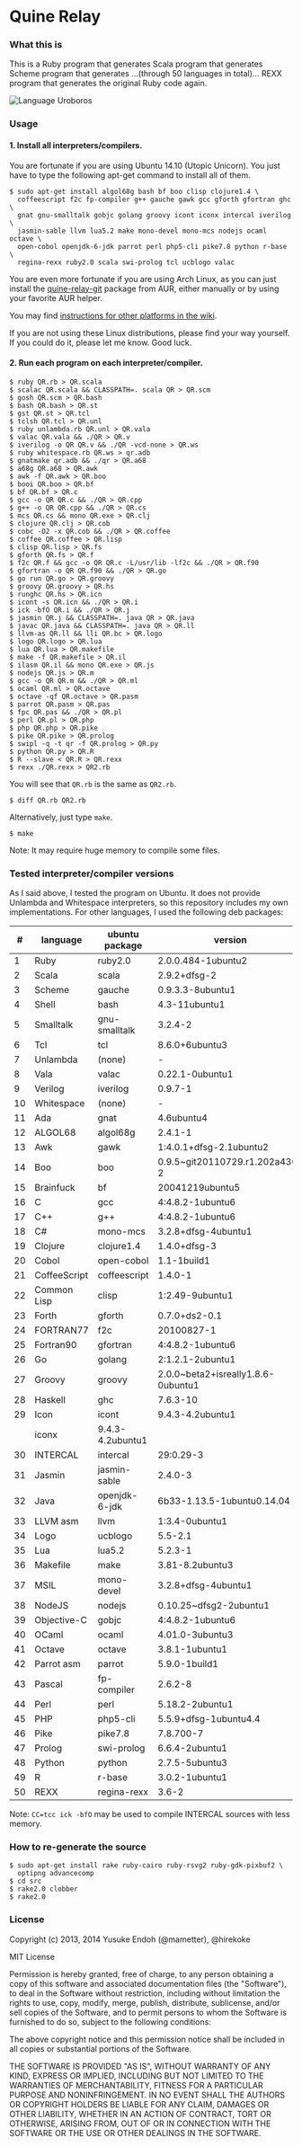 # Quine Relay

### What this is

This is a Ruby program that generates
Scala program that generates
Scheme program that generates
...(through 50 languages in total)...
REXX program that generates
the original Ruby code again.

![Language Uroboros][langs]

[langs]: https://raw.github.com/mame/quine-relay/master/langs.png

### Usage

#### 1. Install all interpreters/compilers.

You are fortunate if you are using Ubuntu 14.10 (Utopic Unicorn).
You just have to type the following apt-get command to install all of them.

    $ sudo apt-get install algol68g bash bf boo clisp clojure1.4 \
      coffeescript f2c fp-compiler g++ gauche gawk gcc gforth gfortran ghc \
      gnat gnu-smalltalk gobjc golang groovy icont iconx intercal iverilog \
      jasmin-sable llvm lua5.2 make mono-devel mono-mcs nodejs ocaml octave \
      open-cobol openjdk-6-jdk parrot perl php5-cli pike7.8 python r-base \
      regina-rexx ruby2.0 scala swi-prolog tcl ucblogo valac

You are even more fortunate if you are using Arch Linux,
as you can just install the [quine-relay-git](https://aur.archlinux.org/packages/quine-relay-git/) package from AUR,
either manually or by using your favorite AUR helper.

You may find [instructions for other platforms in the wiki](https://github.com/mame/quine-relay/wiki/Installation).

If you are not using these Linux distributions, please find your way yourself.
If you could do it, please let me know.  Good luck.

#### 2. Run each program on each interpreter/compiler.

    $ ruby QR.rb > QR.scala
    $ scalac QR.scala && CLASSPATH=. scala QR > QR.scm
    $ gosh QR.scm > QR.bash
    $ bash QR.bash > QR.st
    $ gst QR.st > QR.tcl
    $ tclsh QR.tcl > QR.unl
    $ ruby unlambda.rb QR.unl > QR.vala
    $ valac QR.vala && ./QR > QR.v
    $ iverilog -o QR QR.v && ./QR -vcd-none > QR.ws
    $ ruby whitespace.rb QR.ws > qr.adb
    $ gnatmake qr.adb && ./qr > QR.a68
    $ a68g QR.a68 > QR.awk
    $ awk -f QR.awk > QR.boo
    $ booi QR.boo > QR.bf
    $ bf QR.bf > QR.c
    $ gcc -o QR QR.c && ./QR > QR.cpp
    $ g++ -o QR QR.cpp && ./QR > QR.cs
    $ mcs QR.cs && mono QR.exe > QR.clj
    $ clojure QR.clj > QR.cob
    $ cobc -O2 -x QR.cob && ./QR > QR.coffee
    $ coffee QR.coffee > QR.lisp
    $ clisp QR.lisp > QR.fs
    $ gforth QR.fs > QR.f
    $ f2c QR.f && gcc -o QR QR.c -L/usr/lib -lf2c && ./QR > QR.f90
    $ gfortran -o QR QR.f90 && ./QR > QR.go
    $ go run QR.go > QR.groovy
    $ groovy QR.groovy > QR.hs
    $ runghc QR.hs > QR.icn
    $ icont -s QR.icn && ./QR > QR.i
    $ ick -bfO QR.i && ./QR > QR.j
    $ jasmin QR.j && CLASSPATH=. java QR > QR.java
    $ javac QR.java && CLASSPATH=. java QR > QR.ll
    $ llvm-as QR.ll && lli QR.bc > QR.logo
    $ logo QR.logo > QR.lua
    $ lua QR.lua > QR.makefile
    $ make -f QR.makefile > QR.il
    $ ilasm QR.il && mono QR.exe > QR.js
    $ nodejs QR.js > QR.m
    $ gcc -o QR QR.m && ./QR > QR.ml
    $ ocaml QR.ml > QR.octave
    $ octave -qf QR.octave > QR.pasm
    $ parrot QR.pasm > QR.pas
    $ fpc QR.pas && ./QR > QR.pl
    $ perl QR.pl > QR.php
    $ php QR.php > QR.pike
    $ pike QR.pike > QR.prolog
    $ swipl -q -t qr -f QR.prolog > QR.py
    $ python QR.py > QR.R
    $ R --slave < QR.R > QR.rexx
    $ rexx ./QR.rexx > QR2.rb

You will see that `QR.rb` is the same as `QR2.rb`.

    $ diff QR.rb QR2.rb

Alternatively, just type `make`.

    $ make

Note: It may require huge memory to compile some files.

### Tested interpreter/compiler versions

As I said above, I tested the program on Ubuntu.
It does not provide Unlambda and Whitespace interpreters,
so this repository includes my own implementations.
For other languages, I used the following deb packages:

\# |language     |ubuntu package |version
---|-------------|---------------|-----------------------------------
1  |Ruby         |ruby2.0        |2.0.0.484-1ubuntu2
2  |Scala        |scala          |2.9.2+dfsg-2
3  |Scheme       |gauche         |0.9.3.3-8ubuntu1
4  |Shell        |bash           |4.3-11ubuntu1
5  |Smalltalk    |gnu-smalltalk  |3.2.4-2
6  |Tcl          |tcl            |8.6.0+6ubuntu3
7  |Unlambda     |(none)         |-
8  |Vala         |valac          |0.22.1-0ubuntu1
9  |Verilog      |iverilog       |0.9.7-1
10 |Whitespace   |(none)         |-
11 |Ada          |gnat           |4.6ubuntu4
12 |ALGOL68      |algol68g       |2.4.1-1
13 |Awk          |gawk           |1:4.0.1+dfsg-2.1ubuntu2
14 |Boo          |boo            |0.9.5~git20110729.r1.202a430-2
15 |Brainfuck    |bf             |20041219ubuntu5
16 |C            |gcc            |4:4.8.2-1ubuntu6
17 |C++          |g++            |4:4.8.2-1ubuntu6
18 |C#           |mono-mcs       |3.2.8+dfsg-4ubuntu1
19 |Clojure      |clojure1.4     |1.4.0+dfsg-3
20 |Cobol        |open-cobol     |1.1-1build1
21 |CoffeeScript |coffeescript   |1.4.0-1
22 |Common Lisp  |clisp          |1:2.49-9ubuntu1
23 |Forth        |gforth         |0.7.0+ds2-0.1
24 |FORTRAN77    |f2c            |20100827-1
25 |Fortran90    |gfortran       |4:4.8.2-1ubuntu6
26 |Go           |golang         |2:1.2.1-2ubuntu1
27 |Groovy       |groovy         |2.0.0~beta2+isreally1.8.6-0ubuntu1
28 |Haskell      |ghc            |7.6.3-10
29 |Icon         |icont          |9.4.3-4.2ubuntu1
   |             |iconx          |9.4.3-4.2ubuntu1
30 |INTERCAL     |intercal       |29:0.29-3
31 |Jasmin       |jasmin-sable   |2.4.0-3
32 |Java         |openjdk-6-jdk  |6b33-1.13.5-1ubuntu0.14.04
33 |LLVM asm     |llvm           |1:3.4-0ubuntu1
34 |Logo         |ucblogo        |5.5-2.1
35 |Lua          |lua5.2         |5.2.3-1
36 |Makefile     |make           |3.81-8.2ubuntu3
37 |MSIL         |mono-devel     |3.2.8+dfsg-4ubuntu1
38 |NodeJS       |nodejs         |0.10.25~dfsg2-2ubuntu1
39 |Objective-C  |gobjc          |4:4.8.2-1ubuntu6
40 |OCaml        |ocaml          |4.01.0-3ubuntu3
41 |Octave       |octave         |3.8.1-1ubuntu1
42 |Parrot asm   |parrot         |5.9.0-1build1
43 |Pascal       |fp-compiler    |2.6.2-8
44 |Perl         |perl           |5.18.2-2ubuntu1
45 |PHP          |php5-cli       |5.5.9+dfsg-1ubuntu4.4
46 |Pike         |pike7.8        |7.8.700-7
47 |Prolog       |swi-prolog     |6.6.4-2ubuntu1
48 |Python       |python         |2.7.5-5ubuntu3
49 |R            |r-base         |3.0.2-1ubuntu1
50 |REXX         |regina-rexx    |3.6-2

Note: `CC=tcc ick -bfO` may be used to compile INTERCAL sources
with less memory.

### How to re-generate the source

    $ sudo apt-get install rake ruby-cairo ruby-rsvg2 ruby-gdk-pixbuf2 \
      optipng advancecomp
    $ cd src
    $ rake2.0 clobber
    $ rake2.0

### License

Copyright (c) 2013, 2014 Yusuke Endoh (@mametter), @hirekoke

MIT License

Permission is hereby granted, free of charge, to any person obtaining
a copy of this software and associated documentation files (the
"Software"), to deal in the Software without restriction, including
without limitation the rights to use, copy, modify, merge, publish,
distribute, sublicense, and/or sell copies of the Software, and to
permit persons to whom the Software is furnished to do so, subject to
the following conditions:

The above copyright notice and this permission notice shall be
included in all copies or substantial portions of the Software.

THE SOFTWARE IS PROVIDED "AS IS", WITHOUT WARRANTY OF ANY KIND,
EXPRESS OR IMPLIED, INCLUDING BUT NOT LIMITED TO THE WARRANTIES OF
MERCHANTABILITY, FITNESS FOR A PARTICULAR PURPOSE AND
NONINFRINGEMENT. IN NO EVENT SHALL THE AUTHORS OR COPYRIGHT HOLDERS BE
LIABLE FOR ANY CLAIM, DAMAGES OR OTHER LIABILITY, WHETHER IN AN ACTION
OF CONTRACT, TORT OR OTHERWISE, ARISING FROM, OUT OF OR IN CONNECTION
WITH THE SOFTWARE OR THE USE OR OTHER DEALINGS IN THE SOFTWARE.
